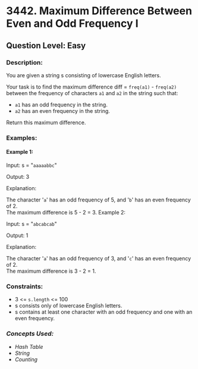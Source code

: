 # 3442. Maximum Difference Between Even and Odd Frequency I
## Question Level: Easy
### Description:
You are given a string s consisting of lowercase English letters.

Your task is to find the maximum difference diff = `freq(a1)` - `freq(a2)` between the frequency of characters `a1` and `a2` in the string such that:
- `a1` has an odd frequency in the string.
- `a2` has an even frequency in the string.

Return this maximum difference.

### Examples:
#### Example 1:

Input: s = "`aaaaabbc`"

Output: 3

Explanation:

The character '`a`' has an odd frequency of 5, and '`b`' has an even frequency of 2.  
The maximum difference is 5 - 2 = 3.
Example 2:

Input: s = "`abcabcab`"

Output: 1

Explanation:

The character '`a`' has an odd frequency of 3, and '`c`' has an even frequency of 2.  
The maximum difference is 3 - 2 = 1.

### Constraints:

- 3 <= `s.length` <= 100
- s consists only of lowercase English letters.
- s contains at least one character with an odd frequency and one with an even frequency.

### <i>Concepts Used:
- Hash Table
- String
- Counting</i>